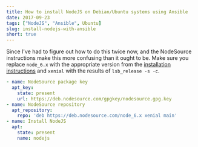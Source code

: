 ```yaml
---
title: How to install NodeJS on Debian/Ubuntu systems using Ansible
date: 2017-09-23
tags: ["NodeJS", "Ansible", Ubuntu]
slug: install-nodejs-with-ansible
short: true
---
```

Since I've had to figure out how to do this twice now,
and the NodeSource instructions make this more confusing than it ought to be.
Make sure you replace `node_6.x` with the appropriate version from the
[installation instructions](https://github.com/nodesource/distributions#installation-instructions)
and `xenial` with the results of `lsb_release -s -c`.

```yaml
- name: NodeSource package key
  apt_key:
    state: present
    url: https://deb.nodesource.com/gpgkey/nodesource.gpg.key
- name: NodeSource repository
  apt_repository:
    repo: 'deb https://deb.nodesource.com/node_6.x xenial main'
- name: Install NodeJS
  apt:
    state: present
    name: nodejs
```
